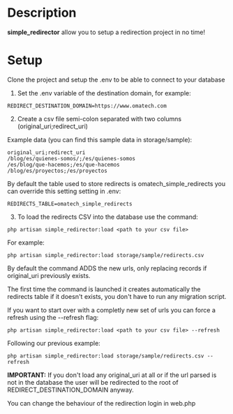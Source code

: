 # Description

**simple_redirector** allow you to setup a redirection project in no time!

# Setup

Clone the project and setup the .env to be able to connect to your database

1. Set the .env variable of the destination domain, for example:

```
REDIRECT_DESTINATION_DOMAIN=https://www.omatech.com
```

2. Create a csv file semi-colon separated with two columns (original_uri;redirect_uri)

Example data (you can find this sample data in storage/sample):

```
original_uri;redirect_uri
/blog/es/quienes-somos/;/es/quienes-somos
/es/blog/que-hacemos;/es/que-hacemos
/blog/es/proyectos;/es/proyectos
```

By default the table used to store redirects is omatech_simple_redirects you can override this setting setting in .env:
```
REDIRECTS_TABLE=omatech_simple_redirects
```

3. To load the redirects CSV into the database use the command:
```
php artisan simple_redirector:load <path to your csv file>
```

For example:
```
php artisan simple_redirector:load storage/sample/redirects.csv
```

By default the command ADDS the new urls, only replacing records if original_uri previously exists.

The first time the command is launched it creates automatically the redirects table if it doesn't exists, you don't have to run any migration script.

If you want to start over with a completly new set of urls you can force a refresh using the --refresh flag:

```
php artisan simple_redirector:load <path to your csv file> --refresh
```

Following our previous example:
```
php artisan simple_redirector:load storage/sample/redirects.csv --refresh
```

**IMPORTANT:** If you don't load any original_uri at all or if the url parsed is not in the database the user will be redirected to the root of REDIRECT_DESTINATION_DOMAIN anyway.

You can change the behaviour of the redirection login in web.php